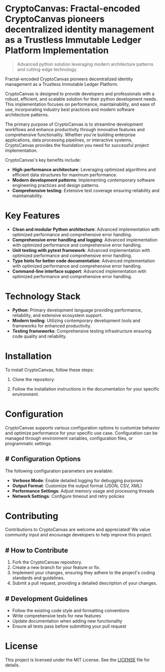 <!-- fallback_CryptoCanvas_20250803190540_60167 -->

# CryptoCanvas: Fractal-encoded CryptoCanvas pioneers decentralized identity management as a Trustless Immutable Ledger Platform Implementation
> Advanced python solution leveraging modern architecture patterns and cutting-edge technology.

Fractal-encoded CryptoCanvas pioneers decentralized identity management as a Trustless Immutable Ledger Platform.

CryptoCanvas is designed to provide developers and professionals with a robust, efficient, and scalable solution for their python development needs. This implementation focuses on performance, maintainability, and ease of use, incorporating industry best practices and modern software architecture patterns.

The primary purpose of CryptoCanvas is to streamline development workflows and enhance productivity through innovative features and comprehensive functionality. Whether you're building enterprise applications, data processing pipelines, or interactive systems, CryptoCanvas provides the foundation you need for successful project implementation.

CryptoCanvas's key benefits include:

* **High-performance architecture**: Leveraging optimized algorithms and efficient data structures for maximum performance.
* **Modern development patterns**: Implementing contemporary software engineering practices and design patterns.
* **Comprehensive testing**: Extensive test coverage ensuring reliability and maintainability.

# Key Features

* **Clean and modular Python architecture**: Advanced implementation with optimized performance and comprehensive error handling.
* **Comprehensive error handling and logging**: Advanced implementation with optimized performance and comprehensive error handling.
* **Unit testing with pytest framework**: Advanced implementation with optimized performance and comprehensive error handling.
* **Type hints for better code documentation**: Advanced implementation with optimized performance and comprehensive error handling.
* **Command-line interface support**: Advanced implementation with optimized performance and comprehensive error handling.

# Technology Stack

* **Python**: Primary development language providing performance, reliability, and extensive ecosystem support.
* **Modern tooling**: Utilizing contemporary development tools and frameworks for enhanced productivity.
* **Testing frameworks**: Comprehensive testing infrastructure ensuring code quality and reliability.

# Installation

To install CryptoCanvas, follow these steps:

1. Clone the repository:


2. Follow the installation instructions in the documentation for your specific environment.

# Configuration

CryptoCanvas supports various configuration options to customize behavior and optimize performance for your specific use case. Configuration can be managed through environment variables, configuration files, or programmatic settings.

## # Configuration Options

The following configuration parameters are available:

* **Verbose Mode**: Enable detailed logging for debugging purposes
* **Output Format**: Customize the output format (JSON, CSV, XML)
* **Performance Settings**: Adjust memory usage and processing threads
* **Network Settings**: Configure timeout and retry policies

# Contributing

Contributions to CryptoCanvas are welcome and appreciated! We value community input and encourage developers to help improve this project.

## # How to Contribute

1. Fork the CryptoCanvas repository.
2. Create a new branch for your feature or fix.
3. Implement your changes, ensuring they adhere to the project's coding standards and guidelines.
4. Submit a pull request, providing a detailed description of your changes.

## # Development Guidelines

* Follow the existing code style and formatting conventions
* Write comprehensive tests for new features
* Update documentation when adding new functionality
* Ensure all tests pass before submitting your pull request

# License

This project is licensed under the MIT License. See the [LICENSE](https://github.com/xgek/CryptoCanvas/blob/main/LICENSE) file for details.
